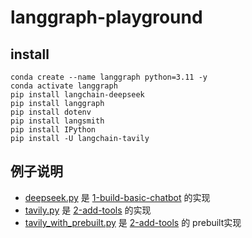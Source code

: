 # langgraph-playground

## install

```
conda create --name langgraph python=3.11 -y
conda activate langgraph
pip install langchain-deepseek
pip install langgraph
pip install dotenv
pip install langsmith
pip install IPython
pip install -U langchain-tavily
```

## 例子说明
* [deepseek.py](deepseek.py) 是 [1-build-basic-chatbot](https://langchain-ai.github.io/langgraph/tutorials/get-started/1-build-basic-chatbot/) 的实现
* [tavily.py](tavily.py) 是 [2-add-tools](https://langchain-ai.github.io/langgraph/tutorials/get-started/2-add-tools/) 的实现
* [tavily_with_prebuilt.py](tavily_with_prebuilt.py) 是 [2-add-tools](https://langchain-ai.github.io/langgraph/tutorials/get-started/2-add-tools/) 的 prebuilt实现